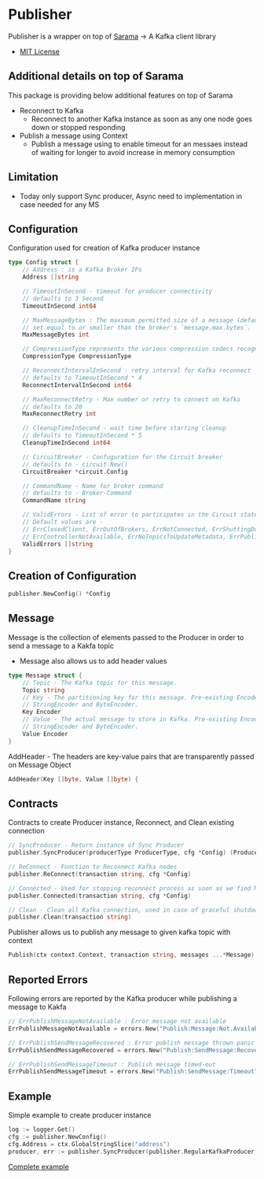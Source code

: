 # Publisher

Publisher is a wrapper on top of [Sarama](https://github.com/Shopify/sarama) → A Kafka client library

- [MIT License](https://github.com/Shopify/sarama/blob/master/LICENSE)

## Additional details on top of Sarama

This package is providing below additional features on top of Sarama

- Reconnect to Kafka
  - Reconnect to another Kafka instance as soon as any one node goes down or stopped responding
- Publish a message using Context
  - Publish a message using to enable timeout for an messaes instead of waiting for longer to avoid increase in memory consumption

## Limitation

- Today only support Sync producer, Async need to implementation in case needed for any MS

## Configuration

Configuration used for creation of Kafka producer instance

```go
type Config struct {
	// Address : is a Kafka Broker IPs
	Address []string

	// TimeoutInSecond - timeout for producer connectivity
	// defaults to 3 Second
	TimeoutInSecond int64

	// MaxMessageBytes : The maximum permitted size of a message (defaults to 1000000). Should be
	// set equal to or smaller than the broker's `message.max.bytes`.
	MaxMessageBytes int

	// CompressionType represents the various compression codecs recognized by Kafka in messages.
	CompressionType CompressionType

	// ReconnectIntervalInSecond - retry interval for Kafka reconnect
	// defaults to TimeoutInSecond * 4
	ReconnectIntervalInSecond int64

	// MaxReconnectRetry - Max number or retry to connect on Kafka
	// defaults to 20
	MaxReconnectRetry int

	// CleanupTimeInSecond - wait time before starting cleanup
	// defaults to TimeoutInSecond * 5
	CleanupTimeInSecond int64

	// CircuitBreaker - Confuguration for the Circuit breaker
	// defaults to - circuit.New()
	CircuitBreaker *circuit.Config

	// CommandName - Name for broker command
	// defaults to - Broker-Command
	CommandName string

	// ValidErrors - List of error to participates in the Circuit state calculation
	// Default values are -
	// ErrClosedClient, ErrOutOfBrokers, ErrNotConnected, ErrShuttingDown
	// ErrControllerNotAvailable, ErrNoTopicsToUpdateMetadata, ErrPublishSendMessageTimeout
	ValidErrors []string
}
```

## Creation of Configuration
```go
publisher.NewConfig() *Config
```
## Message

Message is the collection of elements passed to the Producer in order to send a message to a Kakfa topic

- Message also allows us to add header values

```go
type Message struct {
	// Topic - The Kafka topic for this message.
	Topic string
	// Key - The partitioning key for this message. Pre-existing Encoders include
	// StringEncoder and ByteEncoder.
	Key Encoder
	// Value - The actual message to store in Kafka. Pre-existing Encoders include
	// StringEncoder and ByteEncoder.
	Value Encoder
}
```

AddHeader - The headers are key-value pairs that are transparently passed on Message Object

```go
AddHeader(Key []byte, Value []byte) {
```

## Contracts

Contracts to create Producer instance, Reconnect, and Clean existing connection

```go
// SyncProducer - Return instance of Sync Producer
publisher.SyncProducer(producerType ProducerType, cfg *Config) (Producer, error)

// ReConnect - Function to Reconnect Kafka nodes
publisher.ReConnect(transaction string, cfg *Config)

// Connected - Used for stopping reconnect process as soon as we find MS is connected to Kafka and producting messages
publisher.Connected(transaction string, cfg *Config)

// Clean - Clean all Kafka connection, used in case of graceful shutdown
publisher.Clean(transaction string)
```

Publisher allows us to publish any message to given kafka topic with context

```go
Publish(ctx context.Context, transaction string, messages ...*Message) error
```

## Reported Errors

Following errors are reported by the Kafka producer while publishing a message to Kakfa

```go
// ErrPublishMessageNotAvailable : Error message not available
ErrPublishMessageNotAvailable = errors.New("Publish:Message:Not.Available")

// ErrPublishSendMessageRecovered : Error publish message thrown panic
ErrPublishSendMessageRecovered = errors.New("Publish:SendMessage:Recovered")

// ErrPublishSendMessageTimeout : Publish message timed-out
ErrPublishSendMessageTimeout = errors.New("Publish:SendMessage:Timeout")
```

## Example

Simple example to create producer instance

```go
log := logger.Get()
cfg := publisher.NewConfig()
cfg.Address = ctx.GlobalStringSlice("address")
producer, err := publisher.SyncProducer(publisher.RegularKafkaProducer, cfg)
```

[Complete example](/messaging/publisher/example)
